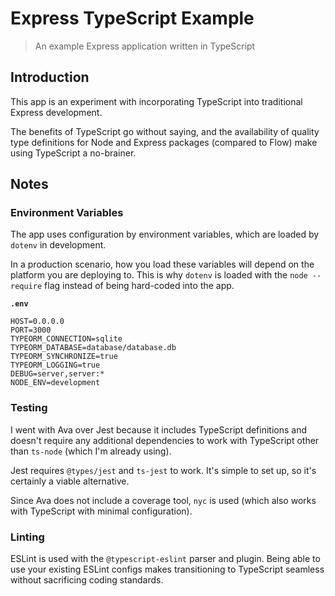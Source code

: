 # Express TypeScript Example
> An example Express application written in TypeScript

## Introduction

This app is an experiment with incorporating TypeScript into traditional Express development.

The benefits of TypeScript go without saying, and the availability of quality type definitions for
Node and Express packages (compared to Flow) make using TypeScript a no-brainer.

## Notes

### Environment Variables

The app uses configuration by environment variables, which are loaded by `dotenv` in development.

In a production scenario, how you load these variables will depend on the platform you are deploying
to. This is why `dotenv` is loaded with the `node --require` flag instead of being hard-coded into
the app.

**`.env`**

```
HOST=0.0.0.0
PORT=3000
TYPEORM_CONNECTION=sqlite
TYPEORM_DATABASE=database/database.db
TYPEORM_SYNCHRONIZE=true
TYPEORM_LOGGING=true
DEBUG=server,server:*
NODE_ENV=development
```

### Testing

I went with Ava over Jest because it includes TypeScript definitions and doesn't require any
additional dependencies to work with TypeScript other than `ts-node` (which I'm already using).

Jest requires `@types/jest` and `ts-jest` to work. It's simple to set up, so it's certainly a viable
alternative.

Since Ava does not include a coverage tool, `nyc` is used (which also works with TypeScript with
minimal configuration).

### Linting

ESLint is used with the `@typescript-eslint` parser and plugin. Being able to use your existing
ESLint configs makes transitioning to TypeScript seamless without sacrificing coding standards.
